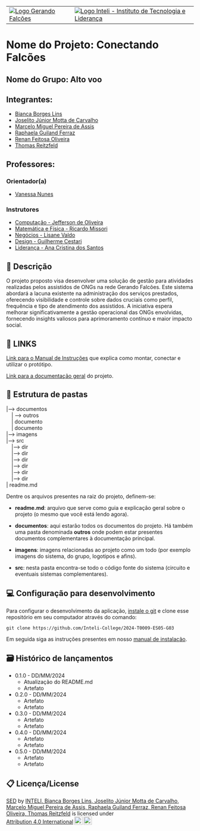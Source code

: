 <Table>
  <tr>
    <td><a href= "https://gerandofalcoes.com//"><img src="/imagens/logo-gerandofalcoes.png" alt="Logo Gerando Falcões" border="0"></td>
    <td>
      <a href= "https://www.inteli.edu.br/"><img src="/imagens/logo-inteli.png" alt="Logo Inteli - Instituto de Tecnologia e Liderança" border="0"></a>
    </td>
  </tr>
</table>

# Nome do Projeto: Conectando Falcões

## Nome do Grupo: Alto voo

## Integrantes:

- <a href="https://www.linkedin.com/in/bianca-borges-969586206/">Bianca Borges Lins</a>
- <a href="https://www.linkedin.com/in/joselitojunior/">Joselito Júnior Motta de Carvalho</a>
- <a href="https://www.linkedin.com/in/marcelomiguelassis/">Marcelo Miguel Pereira de Assis</a>
- <a href="https://www.linkedin.com/in/raphaela-guiland-ferraz/">Raphaela Guiland Ferraz</a>
- <a href="https://www.linkedin.com/in/renan-feitosa-44328524a/">Renan Feitosa Oliveira</a>
- <a href="https://www.linkedin.com/in/thomasreitzfeld/">Thomas Reitzfeld</a>


## Professores:
### Orientador(a) 
- <a href="https://www.linkedin.com/in/vanunes/">Vanessa Nunes</a>
### Instrutores
- <a href="#">Computação - Jefferson de Oliveira</a>
- <a href="https://www.linkedin.com/in/ricardo-jos%C3%A9-missori/">Matemática e Física - Ricardo Missori</a>
- <a href="https://www.linkedin.com/in/lisane-valdo/">Negócios - Lisane Valdo</a>
- <a href="https://www.linkedin.com/in/gui-cestari/">Design - Guilherme Cestari</a> 
- <a href="https://www.linkedin.com/in/anacristinadossantos/">Liderança - Ana Cristina dos Santos</a>

## 📝 Descrição

O projeto proposto visa desenvolver uma solução de gestão para atividades realizadas pelos assistidos de ONGs na rede Gerando Falcões. Este sistema abordará a lacuna existente na administração dos serviços prestados, oferecendo visibilidade e controle sobre dados cruciais como perfil, frequência e tipo de atendimento dos assistidos. A iniciativa espera melhorar significativamente a gestão operacional das ONGs envolvidas, fornecendo insights valiosos para aprimoramento contínuo e maior impacto social.

## 📝 LINKS

<a href="/documentos/outros/manual-instalacao.md">Link para o Manual de Instruções</a> que explica como montar, conectar e utilizar o protótipo.

<a href="/documentos/index.md">Link para a documentação geral</a> do projeto.

## 📁 Estrutura de pastas

|--> documentos<br>
  &emsp;| --> outros <br>
  &emsp;| documento<br>
  &emsp;| documento<br>
|--> imagens<br>
|--> src<br>
  &emsp;|--> dir<br>
  &emsp;|--> dir<br>
  &emsp;|--> dir<br>
  &emsp;|--> dir<br>
  &emsp;|--> dir<br>
  &emsp;|--> dir<br>
| readme.md<br>


Dentre os arquivos presentes na raiz do projeto, definem-se:

- <b>readme.md</b>: arquivo que serve como guia e explicação geral sobre o projeto (o mesmo que você está lendo agora).

- <b>documentos</b>: aqui estarão todos os documentos do projeto. Há também uma pasta denominada <b>outros</b> onde podem estar presentes documentos complementares à documentação principal.

- <b>imagens</b>: imagens relacionadas ao projeto como um todo (por exemplo imagens do sistema, do grupo, logotipos e afins).

- <b>src</b>: nesta pasta encontra-se todo o código fonte do sistema (circuito e eventuais sistemas complementares).

## 💻 Configuração para desenvolvimento

Para configurar o desenvolvimento da aplicação, [instale o git](https://git-scm.com/downloads) e clone esse repositório em seu computador através do comando:

```
git clone https://github.com/Inteli-College/2024-T0009-ES05-G03
```
Em seguida siga as instruções presentes em nosso <a href="/documentos/outros/manual-instalacao.md">manual de instalação</a>.

## 🗃 Histórico de lançamentos

* 0.1.0 - DD/MM/2024
    * Atualização do README.md
    * Artefato
* 0.2.0 - DD/MM/2024
    * Artefato
    * Artefato
* 0.3.0 - DD/MM/2024
    * Artefato
    * Artefato
* 0.4.0 - DD/MM/2024
    * Artefato
    * Artefato
* 0.5.0 - DD/MM/2024
    * Artefato
    * Artefato

## 📋 Licença/License

<p xmlns:cc="http://creativecommons.org/ns#" xmlns:dct="http://purl.org/dc/terms/"><a property="dct:title" rel="cc:attributionURL" href="https://github.com/Inteli-College/2024-T0009-ES05-G03">SED</a> by <a rel="cc:attributionURL dct:creator" property="cc:attributionName" href="https://github.com/Inteli-College/2024-T0009-ES05-G03">INTELI, Bianca Borges Lins, Joselito Júnior Motta de Carvalho, Marcelo Miguel Pereira de Assis, Raphaela Guiland Ferraz, Renan Feitosa Oliveira, Thomas Reitzfeld</a> is licensed under <a href="http://creativecommons.org/licenses/by/4.0/?ref=chooser-v1" target="_blank" rel="license noopener noreferrer" style="display:inline-block;">Attribution 4.0 International<img style="height:22px!important;margin-left:3px;vertical-align:text-bottom;" src="https://mirrors.creativecommons.org/presskit/icons/cc.svg?ref=chooser-v1"><img style="height:22px!important;margin-left:3px;vertical-align:text-bottom;" src="https://mirrors.creativecommons.org/presskit/icons/by.svg?ref=chooser-v1"></a></p>
